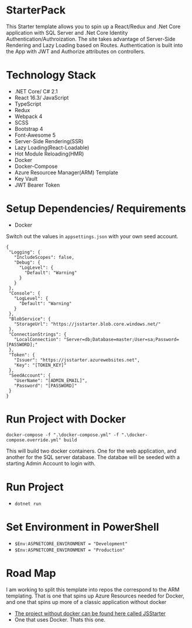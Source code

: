 # StarterPack
This Starter template allows you to spin up a React/Redux and .Net Core application with SQL Server and .Net Core Identity Authentication/Authroization. The site takes advantage of Server-Side Rendering and Lazy Loading based on Routes. Authentication is built into the App with JWT and Authorize attributes on controllers. 
 
# Technology Stack
 - .NET Core/ C# 2.1
 - React 16.3/ JavaScript
 - TypeScript
 - Redux
 - Webpack 4
 - SCSS
 - Bootstrap 4
 - Font-Awesome 5
 - Server-Side Rendering(SSR)
 - Lazy Loading(React-Loadable)
 - Hot Module Reloading(HMR)
 - Docker
 - Docker-Compose
 - Azure Resourcee Manager(ARM) Template
 - Key Vault
 - JWT Bearer Token
 
# Setup Dependencies/ Requirements
 - Docker
 
Switch out the values in `appsettings.json` with your own seed account.
 ```
 {
  "Logging": {
    "IncludeScopes": false,
    "Debug": {
      "LogLevel": {
        "Default": "Warning"
      }
    }
  },
  "Console": {
    "LogLevel": {
      "Default": "Warning"
    }
  },
  "BlobService": {
    "StorageUrl": "https://jsstarter.blob.core.windows.net/"
  },
  "ConnectionStrings": {
    "LocalConnection": "Server=db;Database=master;User=sa;Password=[PASSWORD];"
  },
  "Token": {
    "Issuer": "https://jsstarter.azurewebsites.net",
    "Key": "[TOKEN_KEY]"
  },
  "SeedAccount": {
    "UserName": "[ADMIN_EMAIL]",
    "Password": "[PASSWORD]"
  }
}
 ```

# Run Project with Docker
```
docker-compose -f ".\docker-compose.yml" -f ".\docker-compose.override.yml" build

```
This will build two docker containers. One for the web application, and another for the SQL server database. The databae will be seeded with a starting Admin Account to login with. 

# Run Project
 - `dotnet run`
 
# Set Environment in PowerShell
 - `$Env:ASPNETCORE_ENVIRONMENT = "Development"`
 - `$Env:ASPNETCORE_ENVIRONMENT = "Production"` 

# Road Map
I am working to split this template into repos the correspond to the ARM templating. That is one that spins up Azure Resources needed for Docker, and one that spins up more of a classic application without docker
 - [The project without docker can be found here called JSStarter](https://github.com/bharney/JSStarter)
 - One that uses Docker. Thats this one.

